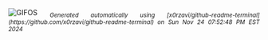 <div align="justify">
<picture>
    <source media="(prefers-color-scheme: dark)" srcset="https://i.ibb.co/TgsMWfD/output-gif.gif">
    <source media="(prefers-color-scheme: light)" srcset="https://i.ibb.co/TgsMWfD/output-gif.gif">
    <img alt="GIFOS" src="https://i.ibb.co/TgsMWfD/output-gif.gif">
</picture>
<sub><i>Generated automatically using [x0rzavi/github-readme-terminal](https://github.com/x0rzavi/github-readme-terminal) on Sun Nov 24 07:52:48 PM EST 2024</i></sub>
</div>

<!--  -->